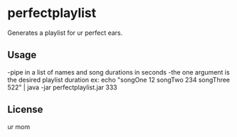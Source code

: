 # perfectplaylist

Generates a playlist for ur perfect ears.

## Usage

-pipe in a list of names and song durations in seconds
-the one argument is the desired playlist duration
ex:
	echo "songOne 12 songTwo 234 songThree 522" | java -jar perfectplaylist.jar 333

## License

ur mom
